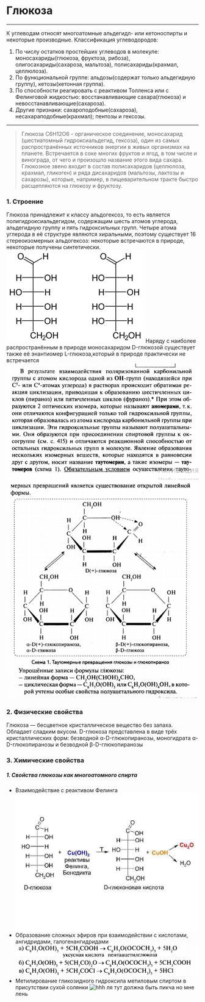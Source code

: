 # Глюкоза
***
К углеводам относят многоатомные альдегидл- или кетоноспирты и некоторые производные. 
Классификация углеводородов:
1. По числу остатков простейших углеводов в молекуле: моносахариды(глюкоза, фруктоза, рибоза), олигосахариды(сахароза, мальтоза), полисахариды(крахмал, целлюлоза).
2. По функциональной группе: альдозы(содержат только альдегидную группу), кетозы(кетонная группа). 
3. По способности реагировать с реактивом Толленса или с Фелинговой жидкостью: восстанавливающие сахара(глюкоза) и невосстанавливающие(сахароза).
4. Другие признаки: сахароподобные(сахароза), несахараподобные(крахмал); пентозы и гексозы.
***
> Глюкоза C6H12O6 - органическое соединение, моносахарид (шестиатомный гидроксиальдегид, гексоза), один из самых распространённых источников энергии в живых организмах на планете. Встречается в соке многих фруктов и ягод, в том числе и винограда, от чего и произошло название этого вида сахара. Глюкозное звено входит в состав полисахаридов (целлюлоза, крахмал, гликоген) и ряда дисахаридов (мальтозы, лактозы и сахарозы), которые, например, в пищеварительном тракте быстро расщепляются на глюкозу и фруктозу.

### 1. Строение
Глюкоза принадлежит к классу альдогексоз, то есть является полигидроксиальдегидом, содержащим шесть атомов углерода, альдегидную группу и пять гидроксильных групп. Четыре атома углерода в её структуре являются хиральными, поэтому существует 16 стереоизомерных альдогексоз: некоторые встречаются в природе, некоторые получены синтетически.
![hhh](строение&#32;глюкозы.png)
Наряду с наиболее распространённым в природе моносахаридом D-глюкозой существует также её энантиомер L-глюкоза,который в природе практически не встречается
![hhh](строение&#32;глюкозы&#32;мне&#32;просто&#32;лень&#32;писать.png)
![hh](лееееееень.png)

### 2. Физические свойства
Глюкоза — бесцветное кристаллическое вещество без запаха. Обладает сладким вкусом. D-глюкоза представлена в виде трёх кристаллических форм: безводной α-D-глюкопиранозы, моногидрата α-D-глюкопиранозы и безводной β-D-глюкопиранозы

### 3. Химические свойства
##### 1. Свойства глюкозы как многоатомного спирта
- Взаимодействие с реактивом Фелинга
![hhh](глюкоза&#32;и&#32;реактив&#32;Фелинга.jpg)
- Образование сложных эфиров при взаимодействии с кислотами, ангидридами, галогенангидридами
![hh](рек2&#32;гл.png)
- Метилирование гликозидного гидроксила метиловым спиртом в присутствии сухой солянки
![hhh]() ля тут должна быть пикча но мне лень